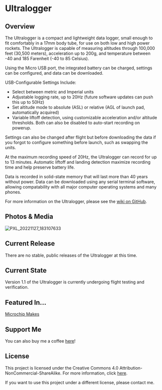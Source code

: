 # Ultralogger

## Overview

The Ultralogger is a compact and lightweight data logger, small enough to fit comfortably in a 17mm body tube, for use on both low and high power rockets. The Ultralogger is capable of measuring altitudes through 100,000 feet (30,500 meters), acceleration up to 200g, and temperature between -40 and 185 Farenheit (-40 to 85 Celsius). 

Using the Micro USB port, the integrated battery can be charged, settings can be configured, and data can be downloaded. 

USB-Configurable Settings Include:
* Select between metric and Imperial units
* Adjustable logging rate, up to 20Hz (future software updates can push this up to 50Hz)
* Set altitude mode to absolute (ASL) or relative (AGL of launch pad, automatically acquired)
* Variable liftoff detection, using customizable acceleration and/or altitude thresholds. Both can also be disabled to auto-start recording on powerup.

Settings can also be changed after flight but before downloading the data if you forgot to configure something before launch, such as swapping the units. 

At the maximum recording speed of 20Hz, the Ultralogger can record for up to 13 minutes. Automatic liftoff and landing detection maximize recording time and help preserve battery life.

Data is recorded in solid-state memory that will last more than 40 years without power. Data can be downloaded using any serial terminal software, allowing compatability with all major computer operating systems and many phones.

For more information on the Ultralogger, please see the [wiki on GitHub](https://github.com/JimHeaney/ultralogger/wiki).

## Photos & Media

![PXL_20221127_183107633](https://user-images.githubusercontent.com/20119374/205212307-30f59b5c-10d8-45ec-b4f8-c6cdae6666fd.jpg)

## Current Release
There are no stable, public releases of the Ultralogger at this time. 

## Current State
Version 1.1 of the Ultralogger is currently undergoing flight testing and verification.

## Featured In...

[Microchip Makes](https://www.linkedin.com/feed/update/urn:li:activity:7003073035171733504/)

## Support Me
You can also buy me a coffee [here](https://www.buymeacoffee.com/jimheaney)!

## License
This project is licensed under the Creative Commons 4.0 Attribution-NonCommercial-ShareAlike. For more information, click [here](https://creativecommons.org/licenses/by-nc-sa/4.0/).

If you want to use this project under a different license, please contact me. 
